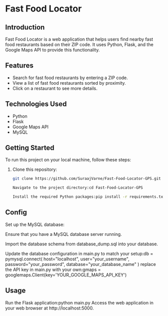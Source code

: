 # Fast Food Locator

## Introduction

Fast Food Locator is a web application that helps users find nearby fast food restaurants based on their ZIP code. It uses Python, Flask, and the Google Maps API to provide this functionality.

## Features

- Search for fast food restaurants by entering a ZIP code.
- View a list of fast food restaurants sorted by proximity.
- Click on a restaurant to see more details.

## Technologies Used

- Python
- Flask
- Google Maps API
- MySQL

## Getting Started

To run this project on your local machine, follow these steps:

1. Clone this repository:
   ```bash
   git clone https://github.com/SuraajVarne/Fast-Food-Locator-GPS.git

   Navigate to the project directory:cd Fast-Food-Locator-GPS

   Install the required Python packages:pip install -r requirements.txt

## Config 

Set up the MySQL database:

Ensure that you have a MySQL database server running.

Import the database schema from database_dump.sql into your database.

Update the database configuration in main.py to match your setup:db = pymysql.connect(
    host="localhost",
    user="your_username",
    password="your_password",
    database="your_database_name"
) replace the API key in main.py with your own:gmaps = googlemaps.Client(key='YOUR_GOOGLE_MAPS_API_KEY')

## Usage 
Run the Flask application:python main.py
Access the web application in your web browser at http://localhost:5000.
